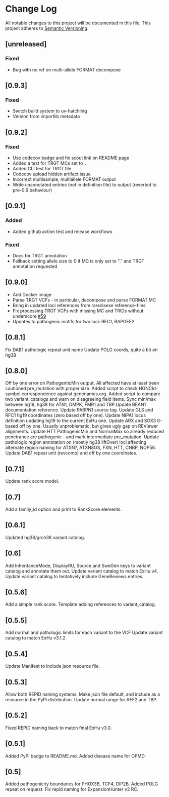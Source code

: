 # Change Log
All notable changes to this project will be documented in this file.
This project adheres to [Semantic Versioning](http://semver.org/).


## [unreleased]
### Fixed
- Bug with no ref on multi-allele FORMAT decompose

## [0.9.3]
### Fixed
- Switch build system to uv-hatchling
- Version from importlib metadata

## [0.9.2]
### Fixed
- Use codecov badge and fix scout link on README page
- Added a test for TRGT MCs set to `.`
- Added CLI test for TRGT file
- Codecov upload hidden artifact issue
- Incorrect multisample, multiallele FORMAT output
- Write unannotated entries (not in definition file) to output (reverted to pre-0.9 behaviour)

## [0.9.1]
### Added
- Added github action test and release workflows
### Fixed
- Docs for TRGT annotation
- Fallback setting allele size to 0 if MC is only set to "." and TRGT annotation requested

## [0.9.0]
- Add Docker image
- Parse TRGT VCFs - in particular, decompose and parse FORMAT.MC
- Bring in updated loci references from raredisese reference-files
- Fix processing TRGT VCFs with missing MC and TRIDs without underscore [#59](https://github.com/Clinical-Genomics/stranger/pull/59)
- Updates to pathogenic motifs for two loci: RFC1, RAPGEF2

## [0.8.1]
Fix DAB1 pathologic repeat unit name
Update POLG coords, quite a bit on hg38

## [0.8.0]
Off by one error on PathogenticMin output. All affected have at least been cautioned pre_mutation with proper size.
Added script to check HGNCId-symbol correspondence against genenames.org.
Added script to compare two variant_catalogs and warn on disagreeing field items.
Sync min/max between hg19, hg38 for ATN1, DMPK, FMR1 and TBP.Update BEAN1 documentation reference.
Update PABPN1 source tag.
Update GLS and RFC1 hg19 coordinates (zero based off by one).
Update NIPA1 locus definition updating hg19 to the current ExHu one.
Update ARX and SOX3 0-based off by one. Usually unproblematic, but gives ugly gap on REViewer alignments.
Update HTT PathogenicMin and NormalMax so already reduced penetrance are pathogenic - and mark intermediate pre_mutation.
Update pathologic region annotation on (mostly hg38 liftOver) loci affecting alternate region naming for ATXN7, ATXN8OS, FXN, HTT, CNBP, NOP56.
Update DAB1 repeat unit (revcomp) and off by one coordinates.

## [0.7.1]
Update rank score model.

## [0.7]
Add a family_id option and print to RankScore elements.

## [0.6.1]
Updated hg38/grch38 variant catalog.

## [0.6]
Add InheritanceMode, DisplayRU, Source and SweGen keys to variant catalog and annotate them out.
Update variant catalog to match ExHu v4.
Update variant catalog to tentatively include GeneReviews entries.

## [0.5.6]
Add a simple rank score.
Template adding references to variant_catalog.

## [0.5.5]
Add normal and pathologic limits for each variant to the VCF
Update variant catalog to match ExHu v3.1.2.

## [0.5.4]
Update Manifest to include json resource file.

## [0.5.3]
Allow both REPID naming systems.
Make json file default, and include as a resource in the PyPi distribution.
Update normal range for AFF2 and TBP.

## [0.5.2]
Fixed REPID naming back to match final ExHu v3.0.

## [0.5.1]
Added PyPi badge to README.md.
Added disease name for OPMD.

## [0.5]
Added pathogenicity boundaries for PHOX3B, TCF4, DIP2B.
Added POLG repeat on request.
Fix repid naming for ExpansionHunter v3 RC.
